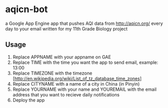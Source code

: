 aqicn-bot
=========

a Google App Engine app that pushes AQI data from http://aqicn.org/ every day to your email
written for my 11th Grade Biology project

## Usage

1. Replace APPNAME with your appname on GAE
2. Replace TIME with the time you want the app to send email, example: 13:00
3. Replace TIMEZONE with the timezone [http://en.wikipedia.org/wiki/List_of_tz_database_time_zones]
4. Replace CITYNAME with a name of a city in China (in Pinyin)
5. Replace YOURNAME with your name and YOUREMAIL with the email address that you want to recieve daily notifications
6. Deploy the app

